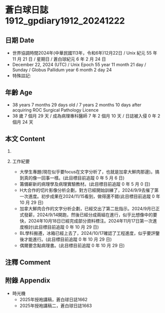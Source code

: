 [_metadata_:encoding]: - "utf-8"
[_metadata_:language]: - "zh-Hant-TW"
[_metadata_:fileformat]: - "markdown"
[_metadata_:MIME_type]: - "text/plain"
[_metadata_:markdown_version]: - "commonmark version 0.30"
[_metadata_:markdown_spec]: - "https://spec.commonmark.org/0.30/"

# 蒼白球日誌1912_gpdiary1912_20241222 #

## 日期 Date ##

* 世界協調時間2024年(中華民國113年，令和6年)12月22日 / Unix 紀元 55 年 11 月 21 日 / 星期日 / 蒼白球紀元 6 年 2 月 24 日
* December 22, 2024 (UTC) / Unix Epoch 55 year 11 month 21 day / Sunday / Globus Pallidum year 6 month 2 day 24
* 特殊註記:

## 年齡 Age ##

* 38 years 7 months 29 days old / 7 years 2 months 10 days after acquiring ROC Surgical Pathology Licence
* 38 歲 7 個月 29 天 / 成為病理專科醫師 7 年 2 個月 10 天 / 日誌被入侵 0 年 2 個月 24 天

## 本文 Content ##

1. 

2. 工作紀要

    - 大學生專題(現在似乎要focus在文字分析了，也就是加拿大鮮肉那邊)。搞到真的像一回事一樣。(此目標目前追蹤 0 年 5 月 6 日)
    - 籌備嶄新的病理學及病理實驗教材。(此目標目前追蹤 0 年 5 月 0 日)
    - H大合作的切片影像分析企劃，對方已經開始訓練了，2024/9/9去催了第一次進度。初步成果在2024/11/15看到，做得還不錯(此目標目前追蹤 0 年 10 月 29 日)
    - 加拿大鮮肉合作的文字分析企劃，已經交出了第二批指示。2024/9月已正式發薪，2024/9/14開跑，然後已經分成兩組在進行，似乎比想像中的要快，2024年10月18日已經完成部分資料標注。2024年11月17日第一次進度檢討(此目標目前追蹤 0 年 10 月 29 日)
    - BL學科搬遷，冰箱已經上去了，2024/10/17確認了工程進度，似乎要評鑒後才能進行。(此目標目前追蹤 0 年 10 月 29 日)
    - 偶爾要念點病理書。(此目標目前追蹤 0 年 10 月 29 日)

## 注釋 Comment ##


## 附錄 Appendix ##

* 時光機
    - 2025年授袍講稿，蒼白球日誌1662
    - 2025年授袍講稿二，蒼白球日誌1663
